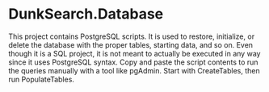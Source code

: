 # DunkSearch.Database
This project contains PostgreSQL scripts. It is used to restore, initialize, or delete the database with the proper tables, starting data, and so on. 
Even though it is a SQL project, it is not meant to actually be executed in any way since it uses PostgreSQL syntax.
Copy and paste the script contents to run the queries manually with a tool like pgAdmin.
Start with CreateTables, then run PopulateTables.
